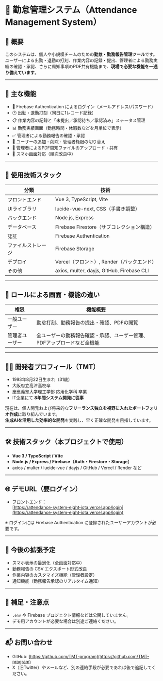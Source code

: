 # 📅 勤怠管理システム（Attendance Management System）

## 📝 概要

このシステムは、個人や小規模チームのための**勤怠・勤務報告管理ツール**です。  
ユーザーによる出勤・退勤の打刻、作業内容の記録・提出、管理者による勤務実績の確認・承認、さらに周知事項のPDF共有機能まで、**現場で必要な機能を一通り備えています**。

---

## 🚀 主な機能

- 🔐 Firebase Authentication によるログイン（メールアドレス/パスワード）
- 🕒 出勤・退勤打刻（同日に1レコード記録）
- 📋 作業内容の記録と「未提出／承認待ち／承認済み」ステータス管理
- 📊 勤務実績画面（勤務時間・休暇数などを月単位で表示）
- ✅ 管理者による勤務報告の確認・承認
- 👥 ユーザーの追加・削除・管理者権限の切り替え
- 📄 管理者によるPDF周知ファイルのアップロード・共有
- 📱 スマホ画面対応（順次改良中）

---

## 🔧 使用技術スタック

| 分類 | 技術 |
|------|------|
| フロントエンド | Vue 3, TypeScript, Vite |
| UIライブラリ | lucide-vue-next, CSS（手書き調整） |
| バックエンド | Node.js, Express |
| データベース | Firebase Firestore（サブコレクション構造） |
| 認証 | Firebase Authentication |
| ファイルストレージ | Firebase Storage |
| デプロイ | Vercel（フロント）, Render（バックエンド） |
| その他 | axios, multer, dayjs, GitHub, Firebase CLI |

---

## 📌 ロールによる画面・機能の違い

| 権限 | 機能概要 |
|------|----------|
| 一般ユーザー | 勤怠打刻、勤務報告の提出・確認、PDFの閲覧 |
| 管理者ユーザー | 全ユーザーの勤務報告確認・承認、ユーザー管理、PDFアップロードなど全機能 |

---

## 🧑‍💻 開発者プロフィール（TMT）

- 1993年8月22日生まれ（31歳）
- 大阪府立高津高校卒
- 慶應義塾大学理工学部 応用化学科 卒業
- IT企業にて **8年間システム開発に従事**

現在は、個人開発および将来的な**フリーランス独立を視野に入れたポートフォリオ作成**に取り組んでいます。  
**生成AIを活用した効率的な開発**を実践し、早く正確な開発を目指しています。

---

## 🛠 技術スタック（本プロジェクトで使用）

- **Vue 3 / TypeScript / Vite**
- **Node.js / Express / Firebase（Auth・Firestore・Storage）**
- axios / multer / lucide-vue / dayjs / GitHub / Vercel / Render など

---

## 🌐 デモURL（要ログイン）

- フロントエンド：  
  [https://attendance-system-eight-iota.vercel.app/login](https://attendance-system-eight-iota.vercel.app/login)

※ ログインには Firebase Authentication に登録されたユーザーアカウントが必要です。

---

## 🔮 今後の拡張予定

- スマホ表示の最適化（全画面対応中）
- 勤務報告の CSV エクスポート形式改良
- 作業内容のカスタマイズ機能（管理者設定）
- 通知機能（勤務報告承認のリアルタイム通知）

---

## 🙏 補足・注意点

- `.env` や Firebase プロジェクト情報などは公開していません。
- デモ用アカウントが必要な場合は別途ご連絡ください。

---

## 📬 お問い合わせ

- GitHub: [https://github.com/TMT-program](https://github.com/TMT-program)  
- X（旧Twitter）やメールなど、別の連絡手段が必要であれば後で追記してください。

